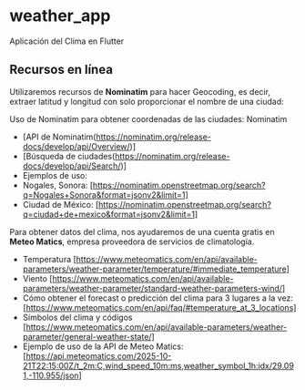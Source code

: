 # weather_app

Aplicación del Clima en Flutter

## Recursos en línea

Utilizaremos recursos de **Nominatim** para hacer Geocoding, es decir, extraer latitud y longitud con solo proporcionar el nombre de una ciudad:

Uso de Nominatim para obtener coordenadas de las ciudades:
 Nominatim
- [API de Nominatim(https://nominatim.org/release-docs/develop/api/Overview/)]
- [Búsqueda de ciudades(https://nominatim.org/release-docs/develop/api/Search/)]
- Ejemplos de uso:
- Nogales, Sonora: [https://nominatim.openstreetmap.org/search?q=Nogales+Sonora&format=jsonv2&limit=1]
- Ciudad de México: [https://nominatim.openstreetmap.org/search?q=ciudad+de+mexico&format=jsonv2&limit=1]

Para obtener datos del clima, nos ayudaremos de una cuenta gratis en **Meteo Matics**, empresa proveedora de servicios de climatología.

- Temperatura
[https://www.meteomatics.com/en/api/available-parameters/weather-parameter/temperature/#immediate_temperature]
- Viento
[https://www.meteomatics.com/en/api/available-parameters/weather-parameter/standard-weather-parameters-wind/]
- Cómo obtener el forecast o predicción del clima para 3 lugares a la vez:
[https://www.meteomatics.com/en/api/faq/#temperature_at_3_locations]
- Símbolos del clima y códigos
[https://www.meteomatics.com/en/api/available-parameters/weather-parameter/general-weather-state/]
- Ejemplo de uso de la API de Meteo Matics:
[https://api.meteomatics.com/2025-10-21T22:15:00Z/t_2m:C,wind_speed_10m:ms,weather_symbol_1h:idx/29.091,-110.955/json]
